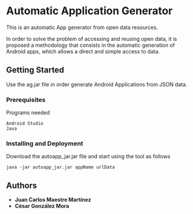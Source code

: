 # Automatic Application Generator

This is an automatic App generator from open data resources.

In order to solve the problem of accessing and reusing open data, it is proposed a methodology that consists in the automatic generation of Android apps, which allows a direct and simple access to data. 

## Getting Started

Use the ag.jar file in order generate Android Applications from JSON data.

### Prerequisites

Programs needed

```
Android Studio
Java
```

### Installing and Deployment

Download the autoapp_jar.jar file and start using the tool as follows


```
java -jar autoapp_jar.jar appName urlData
```



## Authors

* **Juan Carlos Maestre Martínez** 
* **César González Mora** 